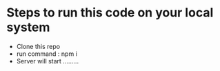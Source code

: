 # Steps to run this code on your local system
<ul>
  <li>
    Clone this repo
  </li>
  <li>
    run command : npm i
  </li>
  <li>
    Server will start .........
  </li>
</ul>
